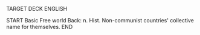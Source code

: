 TARGET DECK
ENGLISH

START
Basic
Free world
Back: n. Hist. Non-communist countries' collective name for themselves.
END
